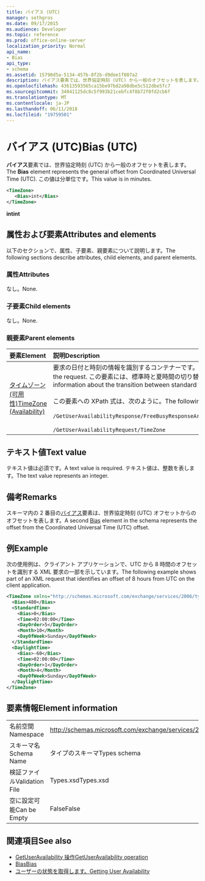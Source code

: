 ```yaml
---
title: バイアス (UTC)
manager: sethgros
ms.date: 09/17/2015
ms.audience: Developer
ms.topic: reference
ms.prod: office-online-server
localization_priority: Normal
api_name:
- Bias
api_type:
- schema
ms.assetid: 15790d5a-5134-457b-8f2b-d9dee1f807a2
description: バイアス要素では、世界協定時刻 (UTC) から一般のオフセットを表します。 この値は分単位です。
ms.openlocfilehash: 43613593565ca15be97bd2a98dbe5c512dbe5fc7
ms.sourcegitcommit: 34041125dc8c5f993b21cebfc4f8b72f0fd2cb6f
ms.translationtype: MT
ms.contentlocale: ja-JP
ms.lasthandoff: 06/11/2018
ms.locfileid: "19759501"
---
```

# <a name="bias-utc"></a><span data-ttu-id="e2558-104">バイアス (UTC)</span><span class="sxs-lookup"><span data-stu-id="e2558-104">Bias (UTC)</span></span>

<span data-ttu-id="e2558-105">**バイアス**要素では、世界協定時刻 (UTC) から一般のオフセットを表します。</span><span class="sxs-lookup"><span data-stu-id="e2558-105">The **Bias** element represents the general offset from Coordinated Universal Time (UTC).</span></span> <span data-ttu-id="e2558-106">この値は分単位です。</span><span class="sxs-lookup"><span data-stu-id="e2558-106">This value is in minutes.</span></span> 
  
```xml
<TimeZone>
   <Bias>int</Bias>
</TimeZone>
```

<span data-ttu-id="e2558-107">**int**</span><span class="sxs-lookup"><span data-stu-id="e2558-107">**int**</span></span>

## <a name="attributes-and-elements"></a><span data-ttu-id="e2558-108">属性および要素</span><span class="sxs-lookup"><span data-stu-id="e2558-108">Attributes and elements</span></span>

<span data-ttu-id="e2558-109">以下のセクションで、属性、子要素、親要素について説明します。</span><span class="sxs-lookup"><span data-stu-id="e2558-109">The following sections describe attributes, child elements, and parent elements.</span></span>
  
### <a name="attributes"></a><span data-ttu-id="e2558-110">属性</span><span class="sxs-lookup"><span data-stu-id="e2558-110">Attributes</span></span>

<span data-ttu-id="e2558-111">なし。</span><span class="sxs-lookup"><span data-stu-id="e2558-111">None.</span></span>
  
### <a name="child-elements"></a><span data-ttu-id="e2558-112">子要素</span><span class="sxs-lookup"><span data-stu-id="e2558-112">Child elements</span></span>

<span data-ttu-id="e2558-113">なし。</span><span class="sxs-lookup"><span data-stu-id="e2558-113">None.</span></span>
  
### <a name="parent-elements"></a><span data-ttu-id="e2558-114">親要素</span><span class="sxs-lookup"><span data-stu-id="e2558-114">Parent elements</span></span>

|<span data-ttu-id="e2558-115">**要素**</span><span class="sxs-lookup"><span data-stu-id="e2558-115">**Element**</span></span>|<span data-ttu-id="e2558-116">**説明**</span><span class="sxs-lookup"><span data-stu-id="e2558-116">**Description**</span></span>|
|:-----|:-----|
|[<span data-ttu-id="e2558-117">タイムゾーン (可用性)</span><span class="sxs-lookup"><span data-stu-id="e2558-117">TimeZone (Availability)</span></span>](timezone-availability.md) <br/> | <span data-ttu-id="e2558-118">要求の日付と時刻の情報を識別するコンテナーです。</span><span class="sxs-lookup"><span data-stu-id="e2558-118">The container that identifies the date-time information of the request.</span></span> <span data-ttu-id="e2558-119">この要素には、標準時と夏時間の切り替えに関する情報が含まれています。</span><span class="sxs-lookup"><span data-stu-id="e2558-119">This element contains information about the transition between standard time and daylight saving time.</span></span>  <br/><br/><span data-ttu-id="e2558-120">この要素への XPath 式は、次のように。</span><span class="sxs-lookup"><span data-stu-id="e2558-120">The following are the XPath expressions to this element:</span></span><br/><br/>   `/GetUserAvailabilityResponse/FreeBusyResponseArray/FreeBusyResponse/FreeBusyView/WorkingHours/TimeZone` <br/><br/>`/GetUserAvailabilityRequest/TimeZone` <br/> |
   
## <a name="text-value"></a><span data-ttu-id="e2558-121">テキスト値</span><span class="sxs-lookup"><span data-stu-id="e2558-121">Text value</span></span>

<span data-ttu-id="e2558-122">テキスト値は必須です。</span><span class="sxs-lookup"><span data-stu-id="e2558-122">A text value is required.</span></span> <span data-ttu-id="e2558-123">テキスト値は、整数を表します。</span><span class="sxs-lookup"><span data-stu-id="e2558-123">The text value represents an integer.</span></span>
  
## <a name="remarks"></a><span data-ttu-id="e2558-124">備考</span><span class="sxs-lookup"><span data-stu-id="e2558-124">Remarks</span></span>

<span data-ttu-id="e2558-125">スキーマ内の 2 番目の[バイアス](bias.md)要素は、世界協定時刻 (UTC) オフセットからのオフセットを表します。</span><span class="sxs-lookup"><span data-stu-id="e2558-125">A second [Bias](bias.md) element in the schema represents the offset from the Coordinated Universal Time (UTC) offset.</span></span> 
  
## <a name="example"></a><span data-ttu-id="e2558-126">例</span><span class="sxs-lookup"><span data-stu-id="e2558-126">Example</span></span>

<span data-ttu-id="e2558-127">次の使用例は、クライアント アプリケーションで、UTC から 8 時間のオフセットを識別する XML 要求の一部を示しています。</span><span class="sxs-lookup"><span data-stu-id="e2558-127">The following example shows part of an XML request that identifies an offset of 8 hours from UTC on the client application.</span></span>
  
```xml
<TimeZone xmlns="http://schemas.microsoft.com/exchange/services/2006/types">
  <Bias>480</Bias>
  <StandardTime>
    <Bias>0</Bias>
    <Time>02:00:00</Time>
    <DayOrder>5</DayOrder>
    <Month>10</Month>
    <DayOfWeek>Sunday</DayOfWeek>
  </StandardTime>
  <DaylightTime>
    <Bias>-60</Bias>
    <Time>02:00:00</Time>
    <DayOrder>1</DayOrder>
    <Month>4</Month>
    <DayOfWeek>Sunday</DayOfWeek>
  </DaylightTime>
</TimeZone>
```

## <a name="element-information"></a><span data-ttu-id="e2558-128">要素情報</span><span class="sxs-lookup"><span data-stu-id="e2558-128">Element information</span></span>

|||
|:-----|:-----|
|<span data-ttu-id="e2558-129">名前空間</span><span class="sxs-lookup"><span data-stu-id="e2558-129">Namespace</span></span>  <br/> |http://schemas.microsoft.com/exchange/services/2006/types  <br/> |
|<span data-ttu-id="e2558-130">スキーマ名</span><span class="sxs-lookup"><span data-stu-id="e2558-130">Schema Name</span></span>  <br/> |<span data-ttu-id="e2558-131">タイプのスキーマ</span><span class="sxs-lookup"><span data-stu-id="e2558-131">Types schema</span></span>  <br/> |
|<span data-ttu-id="e2558-132">検証ファイル</span><span class="sxs-lookup"><span data-stu-id="e2558-132">Validation File</span></span>  <br/> |<span data-ttu-id="e2558-133">Types.xsd</span><span class="sxs-lookup"><span data-stu-id="e2558-133">Types.xsd</span></span>  <br/> |
|<span data-ttu-id="e2558-134">空に設定可能</span><span class="sxs-lookup"><span data-stu-id="e2558-134">Can be Empty</span></span>  <br/> |<span data-ttu-id="e2558-135">False</span><span class="sxs-lookup"><span data-stu-id="e2558-135">False</span></span>  <br/> |
   
## <a name="see-also"></a><span data-ttu-id="e2558-136">関連項目</span><span class="sxs-lookup"><span data-stu-id="e2558-136">See also</span></span>

- [<span data-ttu-id="e2558-137">GetUserAvailability 操作</span><span class="sxs-lookup"><span data-stu-id="e2558-137">GetUserAvailability operation</span></span>](getuseravailability-operation.md)  
- [<span data-ttu-id="e2558-138">Bias</span><span class="sxs-lookup"><span data-stu-id="e2558-138">Bias</span></span>](bias.md)
- [<span data-ttu-id="e2558-139">ユーザーの状態を取得します。</span><span class="sxs-lookup"><span data-stu-id="e2558-139">Getting User Availability</span></span>](http://msdn.microsoft.com/library/d4133fcb-9b0f-4e6b-aadf-a389da83516a%28Office.15%29.aspx)


